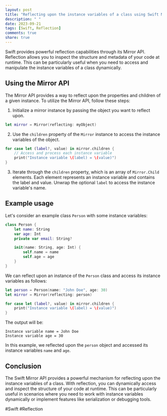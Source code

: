 ```yaml
---
layout: post
title: "Reflecting upon the instance variables of a class using Swift Mirror API"
description: " "
date: 2023-09-21
tags: [Swift, Reflection]
comments: true
share: true
---
```


Swift provides powerful reflection capabilities through its Mirror API. Reflection allows you to inspect the structure and metadata of your code at runtime. This can be particularly useful when you need to access and manipulate the instance variables of a class dynamically.

## Using the Mirror API

The Mirror API provides a way to reflect upon the properties and children of a given instance. To utilize the Mirror API, follow these steps:

1. Initialize a mirror instance by passing the object you want to reflect upon.

```swift
let mirror = Mirror(reflecting: myObject)
```

2. Use the `children` property of the `Mirror` instance to access the instance variables of the object.

```swift
for case let (label?, value) in mirror.children {
    // Access and process each instance variable
    print("Instance variable \(label) = \(value)")
}
```

3. Iterate through the `children` property, which is an array of `Mirror.Child` elements. Each element represents an instance variable and contains the label and value. Unwrap the optional `label` to access the instance variable's name.

## Example usage

Let's consider an example class `Person` with some instance variables:

```swift
class Person {
    let name: String
    var age: Int
    private var email: String?

    init(name: String, age: Int) {
        self.name = name
        self.age = age
    }
}
```

We can reflect upon an instance of the `Person` class and access its instance variables as follows:

```swift
let person = Person(name: "John Doe", age: 30)
let mirror = Mirror(reflecting: person)

for case let (label?, value) in mirror.children {
    print("Instance variable \(label) = \(value)")
}
```

The output will be:

```
Instance variable name = John Doe
Instance variable age = 30
```

In this example, we reflected upon the `person` object and accessed its instance variables `name` and `age`.

## Conclusion

The Swift Mirror API provides a powerful mechanism for reflecting upon the instance variables of a class. With reflection, you can dynamically access and inspect the structure of your code at runtime. This can be particularly useful in scenarios where you need to work with instance variables dynamically or implement features like serialization or debugging tools.

#Swift #Reflection